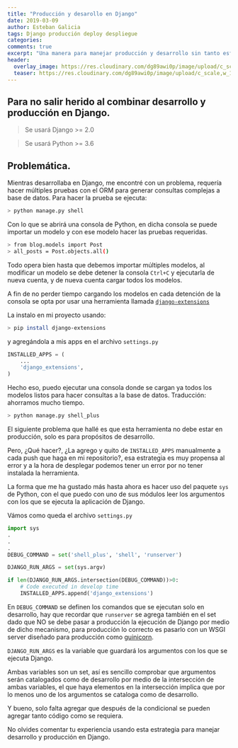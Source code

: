 ```yaml
---
title: "Producción y desarollo en Django"
date: 2019-03-09
author: Esteban Galicia
tags: Django producción deploy despliegue
categories: 
comments: true
excerpt: "Una manera para manejar producción y desarrollo sin tanto esfuerzo."
header:
  overlay_image: https://res.cloudinary.com/dg89awi0p/image/upload/c_scale,w_1200/v1552160611/rawpixel-1135756-unsplash.jpg
  teaser: https://res.cloudinary.com/dg89awi0p/image/upload/c_scale,w_1200/v1552160611/rawpixel-1135756-unsplash.jpg
---
```



## Para no salir herido al combinar desarrollo y producción en Django.


> Se usará Django >= 2.0

> Se usará Python >= 3.6

## Problemática.

Mientras desarrollaba en Django, me encontré con un problema, requería hacer múltiples pruebas con el ORM para generar consultas complejas a base de datos.
Para hacer la prueba se ejecuta:
```sh
> python manage.py shell
```
Con lo que se abrirá una consola de Python, en dicha consola se puede importar un modelo y con ese modelo hacer las pruebas requeridas.

```sh
> from blog.models import Post
> all_posts = Post.objects.all()
```

Todo opera bien hasta que debemos importar múltiples modelos, al modificar un modelo se debe detener la consola `Ctrl+C` y ejecutarla de nueva cuenta, y de nueva cuenta cargar todos los modelos.

A fin de no perder tiempo cargando los modelos en cada detención de la consola se opta por usar una herramienta llamada [`django-extensions`](https://django-extensions.readthedocs.io/en/latest/)

La instalo en mi proyecto usando:

```sh
> pip install django-extensions
```

y agregándola a mis apps en el archivo `settings.py`

```python
INSTALLED_APPS = (
    ...
    'django_extensions',
)
```

Hecho eso, puedo ejecutar una consola donde se cargan ya todos los modelos listos para hacer consultas a la base de datos. Traducción: ahorramos mucho tiempo. 

```sh
> python manage.py shell_plus
```

El siguiente problema que hallé es que esta herramienta no debe estar en producción, solo es para propósitos de desarrollo.

Pero, ¿Qué hacer?, ¿La agrego y quito de `INSTALLED_APPS` manualmente a cada push que haga en  mi repositorio?, esa estrategia es muy propensa al error y a la hora de desplegar podemos tener un error por no tener instalada la herramienta.

La forma que me ha gustado más hasta ahora es hacer uso del paquete `sys` de Python, con el que puedo con uno de sus módulos leer los argumentos con los que se ejecuta la aplicación de Django.

Vámos como queda el archivo `settings.py`

```python
import sys
.
.
.
DEBUG_COMMAND = set('shell_plus', 'shell', 'runserver')

DJANGO_RUN_ARGS = set(sys.argv)

if len(DJANGO_RUN_ARGS.intersection(DEBUG_COMMAND))>0:
    # Code executed in develop time
    INSTALLED_APPS.append('django_extensions')
```

En `DEBUG_COMMAND` se definen los comandos que se ejecutan solo en desarrollo, hay que recordar que `runserver` se agrega también en el set dado que NO se debe pasar a producción la ejecución de Django por medio de dicho mecanismo, para producción lo correcto es pasarlo con un WSGI server diseñado para producción como [guinicorn](https://gunicorn.org).

`DJANGO_RUN_ARGS` es la variable que guardará los argumentos con los que se ejecuta Django.

Ambas variables son un set, así es sencillo comprobar que argumentos serán catalogados como de desarrollo por medio de la intersección de ambas variables, el que haya elementos en la intersección implica que por lo menos uno de los argumentos se cataloga como de desarrollo.

Y bueno, solo falta agregar que después de la condicional se pueden agregar tanto código como se requiera.

No olvides comentar tu experiencia usando esta estrategia para manejar desarrollo y producción en Django.
